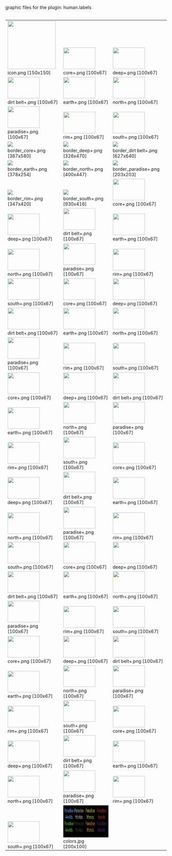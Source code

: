graphic files for the plugin: human.labels<br>
<br>
<table>
	<tr valign="bottom">
		<td><a href="https://github.com/zuckung/endless-sky-plugins/blob/main/myplugins/human.labels/icon.png"><img src="https://raw.githubusercontent.com/zuckung/endless-sky-plugins/refs/heads/main/myplugins/human.labels/icon.png" width="150" height="150"></a><br>
		icon.png [150x150]</td>
		<td><a href="https://github.com/zuckung/endless-sky-plugins/blob/main/myplugins/human.labels/images/label/blue/core+.png"><img src="https://raw.githubusercontent.com/zuckung/endless-sky-plugins/refs/heads/main/myplugins/human.labels/images/label/blue/core+.png" width="100" height="67"></a><br>
		core+.png [100x67]</td>
		<td><a href="https://github.com/zuckung/endless-sky-plugins/blob/main/myplugins/human.labels/images/label/blue/deep+.png"><img src="https://raw.githubusercontent.com/zuckung/endless-sky-plugins/refs/heads/main/myplugins/human.labels/images/label/blue/deep+.png" width="100" height="67"></a><br>
		deep+.png [100x67]</td>
	</tr>
	<tr valign="bottom">
		<td><a href="https://github.com/zuckung/endless-sky-plugins/blob/main/myplugins/human.labels/images/label/blue/dirt belt+.png"><img src="https://raw.githubusercontent.com/zuckung/endless-sky-plugins/refs/heads/main/myplugins/human.labels/images/label/blue/dirt belt+.png" width="100" height="67"></a><br>
		dirt belt+.png [100x67]</td>
		<td><a href="https://github.com/zuckung/endless-sky-plugins/blob/main/myplugins/human.labels/images/label/blue/earth+.png"><img src="https://raw.githubusercontent.com/zuckung/endless-sky-plugins/refs/heads/main/myplugins/human.labels/images/label/blue/earth+.png" width="100" height="67"></a><br>
		earth+.png [100x67]</td>
		<td><a href="https://github.com/zuckung/endless-sky-plugins/blob/main/myplugins/human.labels/images/label/blue/north+.png"><img src="https://raw.githubusercontent.com/zuckung/endless-sky-plugins/refs/heads/main/myplugins/human.labels/images/label/blue/north+.png" width="100" height="67"></a><br>
		north+.png [100x67]</td>
	</tr>
	<tr valign="bottom">
		<td><a href="https://github.com/zuckung/endless-sky-plugins/blob/main/myplugins/human.labels/images/label/blue/paradise+.png"><img src="https://raw.githubusercontent.com/zuckung/endless-sky-plugins/refs/heads/main/myplugins/human.labels/images/label/blue/paradise+.png" width="100" height="67"></a><br>
		paradise+.png [100x67]</td>
		<td><a href="https://github.com/zuckung/endless-sky-plugins/blob/main/myplugins/human.labels/images/label/blue/rim+.png"><img src="https://raw.githubusercontent.com/zuckung/endless-sky-plugins/refs/heads/main/myplugins/human.labels/images/label/blue/rim+.png" width="100" height="67"></a><br>
		rim+.png [100x67]</td>
		<td><a href="https://github.com/zuckung/endless-sky-plugins/blob/main/myplugins/human.labels/images/label/blue/south+.png"><img src="https://raw.githubusercontent.com/zuckung/endless-sky-plugins/refs/heads/main/myplugins/human.labels/images/label/blue/south+.png" width="100" height="67"></a><br>
		south+.png [100x67]</td>
	</tr>
	<tr valign="bottom">
		<td><a href="https://github.com/zuckung/endless-sky-plugins/blob/main/myplugins/human.labels/images/label/border_core+.png"><img src="https://raw.githubusercontent.com/zuckung/endless-sky-plugins/refs/heads/main/myplugins/human.labels/images/label/border_core+.png" height="200"></a><br>
		border_core+.png [367x580]</td>
		<td><a href="https://github.com/zuckung/endless-sky-plugins/blob/main/myplugins/human.labels/images/label/border_deep+.png"><img src="https://raw.githubusercontent.com/zuckung/endless-sky-plugins/refs/heads/main/myplugins/human.labels/images/label/border_deep+.png" height="200"></a><br>
		border_deep+.png [326x470]</td>
		<td><a href="https://github.com/zuckung/endless-sky-plugins/blob/main/myplugins/human.labels/images/label/border_dirt belt+.png"><img src="https://raw.githubusercontent.com/zuckung/endless-sky-plugins/refs/heads/main/myplugins/human.labels/images/label/border_dirt belt+.png" height="200"></a><br>
		border_dirt belt+.png [627x640]</td>
	</tr>
	<tr valign="bottom">
		<td><a href="https://github.com/zuckung/endless-sky-plugins/blob/main/myplugins/human.labels/images/label/border_earth+.png"><img src="https://raw.githubusercontent.com/zuckung/endless-sky-plugins/refs/heads/main/myplugins/human.labels/images/label/border_earth+.png" width="200"></a><br>
		border_earth+.png [378x254]</td>
		<td><a href="https://github.com/zuckung/endless-sky-plugins/blob/main/myplugins/human.labels/images/label/border_north+.png"><img src="https://raw.githubusercontent.com/zuckung/endless-sky-plugins/refs/heads/main/myplugins/human.labels/images/label/border_north+.png" height="200"></a><br>
		border_north+.png [400x447]</td>
		<td><a href="https://github.com/zuckung/endless-sky-plugins/blob/main/myplugins/human.labels/images/label/border_paradise+.png"><img src="https://raw.githubusercontent.com/zuckung/endless-sky-plugins/refs/heads/main/myplugins/human.labels/images/label/border_paradise+.png" height="200"></a><br>
		border_paradise+.png [203x203]</td>
	</tr>
	<tr valign="bottom">
		<td><a href="https://github.com/zuckung/endless-sky-plugins/blob/main/myplugins/human.labels/images/label/border_rim+.png"><img src="https://raw.githubusercontent.com/zuckung/endless-sky-plugins/refs/heads/main/myplugins/human.labels/images/label/border_rim+.png" height="200"></a><br>
		border_rim+.png [347x420]</td>
		<td><a href="https://github.com/zuckung/endless-sky-plugins/blob/main/myplugins/human.labels/images/label/border_south+.png"><img src="https://raw.githubusercontent.com/zuckung/endless-sky-plugins/refs/heads/main/myplugins/human.labels/images/label/border_south+.png" width="200"></a><br>
		border_south+.png [930x416]</td>
		<td><a href="https://github.com/zuckung/endless-sky-plugins/blob/main/myplugins/human.labels/images/label/darkgray/core+.png"><img src="https://raw.githubusercontent.com/zuckung/endless-sky-plugins/refs/heads/main/myplugins/human.labels/images/label/darkgray/core+.png" width="100" height="67"></a><br>
		core+.png [100x67]</td>
	</tr>
	<tr valign="bottom">
		<td><a href="https://github.com/zuckung/endless-sky-plugins/blob/main/myplugins/human.labels/images/label/darkgray/deep+.png"><img src="https://raw.githubusercontent.com/zuckung/endless-sky-plugins/refs/heads/main/myplugins/human.labels/images/label/darkgray/deep+.png" width="100" height="67"></a><br>
		deep+.png [100x67]</td>
		<td><a href="https://github.com/zuckung/endless-sky-plugins/blob/main/myplugins/human.labels/images/label/darkgray/dirt belt+.png"><img src="https://raw.githubusercontent.com/zuckung/endless-sky-plugins/refs/heads/main/myplugins/human.labels/images/label/darkgray/dirt belt+.png" width="100" height="67"></a><br>
		dirt belt+.png [100x67]</td>
		<td><a href="https://github.com/zuckung/endless-sky-plugins/blob/main/myplugins/human.labels/images/label/darkgray/earth+.png"><img src="https://raw.githubusercontent.com/zuckung/endless-sky-plugins/refs/heads/main/myplugins/human.labels/images/label/darkgray/earth+.png" width="100" height="67"></a><br>
		earth+.png [100x67]</td>
	</tr>
	<tr valign="bottom">
		<td><a href="https://github.com/zuckung/endless-sky-plugins/blob/main/myplugins/human.labels/images/label/darkgray/north+.png"><img src="https://raw.githubusercontent.com/zuckung/endless-sky-plugins/refs/heads/main/myplugins/human.labels/images/label/darkgray/north+.png" width="100" height="67"></a><br>
		north+.png [100x67]</td>
		<td><a href="https://github.com/zuckung/endless-sky-plugins/blob/main/myplugins/human.labels/images/label/darkgray/paradise+.png"><img src="https://raw.githubusercontent.com/zuckung/endless-sky-plugins/refs/heads/main/myplugins/human.labels/images/label/darkgray/paradise+.png" width="100" height="67"></a><br>
		paradise+.png [100x67]</td>
		<td><a href="https://github.com/zuckung/endless-sky-plugins/blob/main/myplugins/human.labels/images/label/darkgray/rim+.png"><img src="https://raw.githubusercontent.com/zuckung/endless-sky-plugins/refs/heads/main/myplugins/human.labels/images/label/darkgray/rim+.png" width="100" height="67"></a><br>
		rim+.png [100x67]</td>
	</tr>
	<tr valign="bottom">
		<td><a href="https://github.com/zuckung/endless-sky-plugins/blob/main/myplugins/human.labels/images/label/darkgray/south+.png"><img src="https://raw.githubusercontent.com/zuckung/endless-sky-plugins/refs/heads/main/myplugins/human.labels/images/label/darkgray/south+.png" width="100" height="67"></a><br>
		south+.png [100x67]</td>
		<td><a href="https://github.com/zuckung/endless-sky-plugins/blob/main/myplugins/human.labels/images/label/gray/core+.png"><img src="https://raw.githubusercontent.com/zuckung/endless-sky-plugins/refs/heads/main/myplugins/human.labels/images/label/gray/core+.png" width="100" height="67"></a><br>
		core+.png [100x67]</td>
		<td><a href="https://github.com/zuckung/endless-sky-plugins/blob/main/myplugins/human.labels/images/label/gray/deep+.png"><img src="https://raw.githubusercontent.com/zuckung/endless-sky-plugins/refs/heads/main/myplugins/human.labels/images/label/gray/deep+.png" width="100" height="67"></a><br>
		deep+.png [100x67]</td>
	</tr>
	<tr valign="bottom">
		<td><a href="https://github.com/zuckung/endless-sky-plugins/blob/main/myplugins/human.labels/images/label/gray/dirt belt+.png"><img src="https://raw.githubusercontent.com/zuckung/endless-sky-plugins/refs/heads/main/myplugins/human.labels/images/label/gray/dirt belt+.png" width="100" height="67"></a><br>
		dirt belt+.png [100x67]</td>
		<td><a href="https://github.com/zuckung/endless-sky-plugins/blob/main/myplugins/human.labels/images/label/gray/earth+.png"><img src="https://raw.githubusercontent.com/zuckung/endless-sky-plugins/refs/heads/main/myplugins/human.labels/images/label/gray/earth+.png" width="100" height="67"></a><br>
		earth+.png [100x67]</td>
		<td><a href="https://github.com/zuckung/endless-sky-plugins/blob/main/myplugins/human.labels/images/label/gray/north+.png"><img src="https://raw.githubusercontent.com/zuckung/endless-sky-plugins/refs/heads/main/myplugins/human.labels/images/label/gray/north+.png" width="100" height="67"></a><br>
		north+.png [100x67]</td>
	</tr>
	<tr valign="bottom">
		<td><a href="https://github.com/zuckung/endless-sky-plugins/blob/main/myplugins/human.labels/images/label/gray/paradise+.png"><img src="https://raw.githubusercontent.com/zuckung/endless-sky-plugins/refs/heads/main/myplugins/human.labels/images/label/gray/paradise+.png" width="100" height="67"></a><br>
		paradise+.png [100x67]</td>
		<td><a href="https://github.com/zuckung/endless-sky-plugins/blob/main/myplugins/human.labels/images/label/gray/rim+.png"><img src="https://raw.githubusercontent.com/zuckung/endless-sky-plugins/refs/heads/main/myplugins/human.labels/images/label/gray/rim+.png" width="100" height="67"></a><br>
		rim+.png [100x67]</td>
		<td><a href="https://github.com/zuckung/endless-sky-plugins/blob/main/myplugins/human.labels/images/label/gray/south+.png"><img src="https://raw.githubusercontent.com/zuckung/endless-sky-plugins/refs/heads/main/myplugins/human.labels/images/label/gray/south+.png" width="100" height="67"></a><br>
		south+.png [100x67]</td>
	</tr>
	<tr valign="bottom">
		<td><a href="https://github.com/zuckung/endless-sky-plugins/blob/main/myplugins/human.labels/images/label/green/core+.png"><img src="https://raw.githubusercontent.com/zuckung/endless-sky-plugins/refs/heads/main/myplugins/human.labels/images/label/green/core+.png" width="100" height="67"></a><br>
		core+.png [100x67]</td>
		<td><a href="https://github.com/zuckung/endless-sky-plugins/blob/main/myplugins/human.labels/images/label/green/deep+.png"><img src="https://raw.githubusercontent.com/zuckung/endless-sky-plugins/refs/heads/main/myplugins/human.labels/images/label/green/deep+.png" width="100" height="67"></a><br>
		deep+.png [100x67]</td>
		<td><a href="https://github.com/zuckung/endless-sky-plugins/blob/main/myplugins/human.labels/images/label/green/dirt belt+.png"><img src="https://raw.githubusercontent.com/zuckung/endless-sky-plugins/refs/heads/main/myplugins/human.labels/images/label/green/dirt belt+.png" width="100" height="67"></a><br>
		dirt belt+.png [100x67]</td>
	</tr>
	<tr valign="bottom">
		<td><a href="https://github.com/zuckung/endless-sky-plugins/blob/main/myplugins/human.labels/images/label/green/earth+.png"><img src="https://raw.githubusercontent.com/zuckung/endless-sky-plugins/refs/heads/main/myplugins/human.labels/images/label/green/earth+.png" width="100" height="67"></a><br>
		earth+.png [100x67]</td>
		<td><a href="https://github.com/zuckung/endless-sky-plugins/blob/main/myplugins/human.labels/images/label/green/north+.png"><img src="https://raw.githubusercontent.com/zuckung/endless-sky-plugins/refs/heads/main/myplugins/human.labels/images/label/green/north+.png" width="100" height="67"></a><br>
		north+.png [100x67]</td>
		<td><a href="https://github.com/zuckung/endless-sky-plugins/blob/main/myplugins/human.labels/images/label/green/paradise+.png"><img src="https://raw.githubusercontent.com/zuckung/endless-sky-plugins/refs/heads/main/myplugins/human.labels/images/label/green/paradise+.png" width="100" height="67"></a><br>
		paradise+.png [100x67]</td>
	</tr>
	<tr valign="bottom">
		<td><a href="https://github.com/zuckung/endless-sky-plugins/blob/main/myplugins/human.labels/images/label/green/rim+.png"><img src="https://raw.githubusercontent.com/zuckung/endless-sky-plugins/refs/heads/main/myplugins/human.labels/images/label/green/rim+.png" width="100" height="67"></a><br>
		rim+.png [100x67]</td>
		<td><a href="https://github.com/zuckung/endless-sky-plugins/blob/main/myplugins/human.labels/images/label/green/south+.png"><img src="https://raw.githubusercontent.com/zuckung/endless-sky-plugins/refs/heads/main/myplugins/human.labels/images/label/green/south+.png" width="100" height="67"></a><br>
		south+.png [100x67]</td>
		<td><a href="https://github.com/zuckung/endless-sky-plugins/blob/main/myplugins/human.labels/images/label/orange/core+.png"><img src="https://raw.githubusercontent.com/zuckung/endless-sky-plugins/refs/heads/main/myplugins/human.labels/images/label/orange/core+.png" width="100" height="67"></a><br>
		core+.png [100x67]</td>
	</tr>
	<tr valign="bottom">
		<td><a href="https://github.com/zuckung/endless-sky-plugins/blob/main/myplugins/human.labels/images/label/orange/deep+.png"><img src="https://raw.githubusercontent.com/zuckung/endless-sky-plugins/refs/heads/main/myplugins/human.labels/images/label/orange/deep+.png" width="100" height="67"></a><br>
		deep+.png [100x67]</td>
		<td><a href="https://github.com/zuckung/endless-sky-plugins/blob/main/myplugins/human.labels/images/label/orange/dirt belt+.png"><img src="https://raw.githubusercontent.com/zuckung/endless-sky-plugins/refs/heads/main/myplugins/human.labels/images/label/orange/dirt belt+.png" width="100" height="67"></a><br>
		dirt belt+.png [100x67]</td>
		<td><a href="https://github.com/zuckung/endless-sky-plugins/blob/main/myplugins/human.labels/images/label/orange/earth+.png"><img src="https://raw.githubusercontent.com/zuckung/endless-sky-plugins/refs/heads/main/myplugins/human.labels/images/label/orange/earth+.png" width="100" height="67"></a><br>
		earth+.png [100x67]</td>
	</tr>
	<tr valign="bottom">
		<td><a href="https://github.com/zuckung/endless-sky-plugins/blob/main/myplugins/human.labels/images/label/orange/north+.png"><img src="https://raw.githubusercontent.com/zuckung/endless-sky-plugins/refs/heads/main/myplugins/human.labels/images/label/orange/north+.png" width="100" height="67"></a><br>
		north+.png [100x67]</td>
		<td><a href="https://github.com/zuckung/endless-sky-plugins/blob/main/myplugins/human.labels/images/label/orange/paradise+.png"><img src="https://raw.githubusercontent.com/zuckung/endless-sky-plugins/refs/heads/main/myplugins/human.labels/images/label/orange/paradise+.png" width="100" height="67"></a><br>
		paradise+.png [100x67]</td>
		<td><a href="https://github.com/zuckung/endless-sky-plugins/blob/main/myplugins/human.labels/images/label/orange/rim+.png"><img src="https://raw.githubusercontent.com/zuckung/endless-sky-plugins/refs/heads/main/myplugins/human.labels/images/label/orange/rim+.png" width="100" height="67"></a><br>
		rim+.png [100x67]</td>
	</tr>
	<tr valign="bottom">
		<td><a href="https://github.com/zuckung/endless-sky-plugins/blob/main/myplugins/human.labels/images/label/orange/south+.png"><img src="https://raw.githubusercontent.com/zuckung/endless-sky-plugins/refs/heads/main/myplugins/human.labels/images/label/orange/south+.png" width="100" height="67"></a><br>
		south+.png [100x67]</td>
		<td><a href="https://github.com/zuckung/endless-sky-plugins/blob/main/myplugins/human.labels/images/label/purple/core+.png"><img src="https://raw.githubusercontent.com/zuckung/endless-sky-plugins/refs/heads/main/myplugins/human.labels/images/label/purple/core+.png" width="100" height="67"></a><br>
		core+.png [100x67]</td>
		<td><a href="https://github.com/zuckung/endless-sky-plugins/blob/main/myplugins/human.labels/images/label/purple/deep+.png"><img src="https://raw.githubusercontent.com/zuckung/endless-sky-plugins/refs/heads/main/myplugins/human.labels/images/label/purple/deep+.png" width="100" height="67"></a><br>
		deep+.png [100x67]</td>
	</tr>
	<tr valign="bottom">
		<td><a href="https://github.com/zuckung/endless-sky-plugins/blob/main/myplugins/human.labels/images/label/purple/dirt belt+.png"><img src="https://raw.githubusercontent.com/zuckung/endless-sky-plugins/refs/heads/main/myplugins/human.labels/images/label/purple/dirt belt+.png" width="100" height="67"></a><br>
		dirt belt+.png [100x67]</td>
		<td><a href="https://github.com/zuckung/endless-sky-plugins/blob/main/myplugins/human.labels/images/label/purple/earth+.png"><img src="https://raw.githubusercontent.com/zuckung/endless-sky-plugins/refs/heads/main/myplugins/human.labels/images/label/purple/earth+.png" width="100" height="67"></a><br>
		earth+.png [100x67]</td>
		<td><a href="https://github.com/zuckung/endless-sky-plugins/blob/main/myplugins/human.labels/images/label/purple/north+.png"><img src="https://raw.githubusercontent.com/zuckung/endless-sky-plugins/refs/heads/main/myplugins/human.labels/images/label/purple/north+.png" width="100" height="67"></a><br>
		north+.png [100x67]</td>
	</tr>
	<tr valign="bottom">
		<td><a href="https://github.com/zuckung/endless-sky-plugins/blob/main/myplugins/human.labels/images/label/purple/paradise+.png"><img src="https://raw.githubusercontent.com/zuckung/endless-sky-plugins/refs/heads/main/myplugins/human.labels/images/label/purple/paradise+.png" width="100" height="67"></a><br>
		paradise+.png [100x67]</td>
		<td><a href="https://github.com/zuckung/endless-sky-plugins/blob/main/myplugins/human.labels/images/label/purple/rim+.png"><img src="https://raw.githubusercontent.com/zuckung/endless-sky-plugins/refs/heads/main/myplugins/human.labels/images/label/purple/rim+.png" width="100" height="67"></a><br>
		rim+.png [100x67]</td>
		<td><a href="https://github.com/zuckung/endless-sky-plugins/blob/main/myplugins/human.labels/images/label/purple/south+.png"><img src="https://raw.githubusercontent.com/zuckung/endless-sky-plugins/refs/heads/main/myplugins/human.labels/images/label/purple/south+.png" width="100" height="67"></a><br>
		south+.png [100x67]</td>
	</tr>
	<tr valign="bottom">
		<td><a href="https://github.com/zuckung/endless-sky-plugins/blob/main/myplugins/human.labels/images/label/red/core+.png"><img src="https://raw.githubusercontent.com/zuckung/endless-sky-plugins/refs/heads/main/myplugins/human.labels/images/label/red/core+.png" width="100" height="67"></a><br>
		core+.png [100x67]</td>
		<td><a href="https://github.com/zuckung/endless-sky-plugins/blob/main/myplugins/human.labels/images/label/red/deep+.png"><img src="https://raw.githubusercontent.com/zuckung/endless-sky-plugins/refs/heads/main/myplugins/human.labels/images/label/red/deep+.png" width="100" height="67"></a><br>
		deep+.png [100x67]</td>
		<td><a href="https://github.com/zuckung/endless-sky-plugins/blob/main/myplugins/human.labels/images/label/red/dirt belt+.png"><img src="https://raw.githubusercontent.com/zuckung/endless-sky-plugins/refs/heads/main/myplugins/human.labels/images/label/red/dirt belt+.png" width="100" height="67"></a><br>
		dirt belt+.png [100x67]</td>
	</tr>
	<tr valign="bottom">
		<td><a href="https://github.com/zuckung/endless-sky-plugins/blob/main/myplugins/human.labels/images/label/red/earth+.png"><img src="https://raw.githubusercontent.com/zuckung/endless-sky-plugins/refs/heads/main/myplugins/human.labels/images/label/red/earth+.png" width="100" height="67"></a><br>
		earth+.png [100x67]</td>
		<td><a href="https://github.com/zuckung/endless-sky-plugins/blob/main/myplugins/human.labels/images/label/red/north+.png"><img src="https://raw.githubusercontent.com/zuckung/endless-sky-plugins/refs/heads/main/myplugins/human.labels/images/label/red/north+.png" width="100" height="67"></a><br>
		north+.png [100x67]</td>
		<td><a href="https://github.com/zuckung/endless-sky-plugins/blob/main/myplugins/human.labels/images/label/red/paradise+.png"><img src="https://raw.githubusercontent.com/zuckung/endless-sky-plugins/refs/heads/main/myplugins/human.labels/images/label/red/paradise+.png" width="100" height="67"></a><br>
		paradise+.png [100x67]</td>
	</tr>
	<tr valign="bottom">
		<td><a href="https://github.com/zuckung/endless-sky-plugins/blob/main/myplugins/human.labels/images/label/red/rim+.png"><img src="https://raw.githubusercontent.com/zuckung/endless-sky-plugins/refs/heads/main/myplugins/human.labels/images/label/red/rim+.png" width="100" height="67"></a><br>
		rim+.png [100x67]</td>
		<td><a href="https://github.com/zuckung/endless-sky-plugins/blob/main/myplugins/human.labels/images/label/red/south+.png"><img src="https://raw.githubusercontent.com/zuckung/endless-sky-plugins/refs/heads/main/myplugins/human.labels/images/label/red/south+.png" width="100" height="67"></a><br>
		south+.png [100x67]</td>
		<td><a href="https://github.com/zuckung/endless-sky-plugins/blob/main/myplugins/human.labels/images/label/yellow/core+.png"><img src="https://raw.githubusercontent.com/zuckung/endless-sky-plugins/refs/heads/main/myplugins/human.labels/images/label/yellow/core+.png" width="100" height="67"></a><br>
		core+.png [100x67]</td>
	</tr>
	<tr valign="bottom">
		<td><a href="https://github.com/zuckung/endless-sky-plugins/blob/main/myplugins/human.labels/images/label/yellow/deep+.png"><img src="https://raw.githubusercontent.com/zuckung/endless-sky-plugins/refs/heads/main/myplugins/human.labels/images/label/yellow/deep+.png" width="100" height="67"></a><br>
		deep+.png [100x67]</td>
		<td><a href="https://github.com/zuckung/endless-sky-plugins/blob/main/myplugins/human.labels/images/label/yellow/dirt belt+.png"><img src="https://raw.githubusercontent.com/zuckung/endless-sky-plugins/refs/heads/main/myplugins/human.labels/images/label/yellow/dirt belt+.png" width="100" height="67"></a><br>
		dirt belt+.png [100x67]</td>
		<td><a href="https://github.com/zuckung/endless-sky-plugins/blob/main/myplugins/human.labels/images/label/yellow/earth+.png"><img src="https://raw.githubusercontent.com/zuckung/endless-sky-plugins/refs/heads/main/myplugins/human.labels/images/label/yellow/earth+.png" width="100" height="67"></a><br>
		earth+.png [100x67]</td>
	</tr>
	<tr valign="bottom">
		<td><a href="https://github.com/zuckung/endless-sky-plugins/blob/main/myplugins/human.labels/images/label/yellow/north+.png"><img src="https://raw.githubusercontent.com/zuckung/endless-sky-plugins/refs/heads/main/myplugins/human.labels/images/label/yellow/north+.png" width="100" height="67"></a><br>
		north+.png [100x67]</td>
		<td><a href="https://github.com/zuckung/endless-sky-plugins/blob/main/myplugins/human.labels/images/label/yellow/paradise+.png"><img src="https://raw.githubusercontent.com/zuckung/endless-sky-plugins/refs/heads/main/myplugins/human.labels/images/label/yellow/paradise+.png" width="100" height="67"></a><br>
		paradise+.png [100x67]</td>
		<td><a href="https://github.com/zuckung/endless-sky-plugins/blob/main/myplugins/human.labels/images/label/yellow/rim+.png"><img src="https://raw.githubusercontent.com/zuckung/endless-sky-plugins/refs/heads/main/myplugins/human.labels/images/label/yellow/rim+.png" width="100" height="67"></a><br>
		rim+.png [100x67]</td>
	</tr>
	<tr valign="bottom">
		<td><a href="https://github.com/zuckung/endless-sky-plugins/blob/main/myplugins/human.labels/images/label/yellow/south+.png"><img src="https://raw.githubusercontent.com/zuckung/endless-sky-plugins/refs/heads/main/myplugins/human.labels/images/label/yellow/south+.png" width="100" height="67"></a><br>
		south+.png [100x67]</td>
		<td><a href="https://github.com/zuckung/endless-sky-plugins/blob/main/myplugins/human.labels/images/scene/colors.jpg"><img src="https://raw.githubusercontent.com/zuckung/endless-sky-plugins/refs/heads/main/myplugins/human.labels/images/scene/colors.jpg" width="200" height="100"></a><br>
		colors.jpg [200x100]</td>
		<td></td>
	</tr>
</table>
